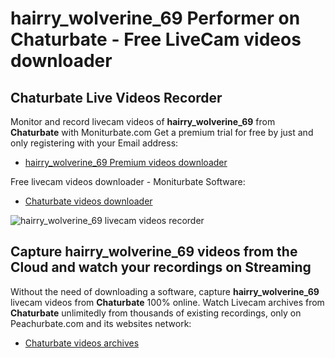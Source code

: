 # hairry_wolverine_69 Performer on Chaturbate - Free LiveCam videos downloader

## Chaturbate Live Videos Recorder

Monitor and record livecam videos of **hairry_wolverine_69** from **Chaturbate** with Moniturbate.com
Get a premium trial for free by just and only registering with your Email address:
* [hairry_wolverine_69 Premium videos downloader](https://moniturbate.com/request-demo-licence-key.html)

Free livecam videos downloader - Moniturbate Software:
* [Chaturbate videos downloader](https://moniturbate.com/moniturbate-download-software.html)

![hairry_wolverine_69 livecam videos recorder](https://peachurnet.com/templates/moniturbate-software.png)


## Capture hairry_wolverine_69 videos from the Cloud and watch your recordings on Streaming

Without the need of downloading a software, capture **hairry_wolverine_69** livecam videos from **Chaturbate** 100% online.
Watch Livecam archives from **Chaturbate** unlimitedly from thousands of existing recordings, only on Peachurbate.com and its websites network:
* [Chaturbate videos archives](https://peachurnet.com/)